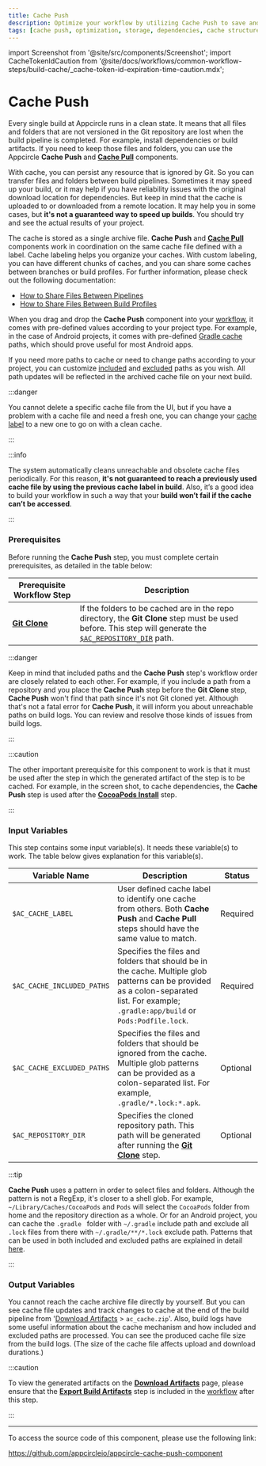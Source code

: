 ```yaml
---
title: Cache Push 
description: Optimize your workflow by utilizing Cache Push to save and streamline data access, improving speed and reliability in your projects.
tags: [cache push, optimization, storage, dependencies, cache structure]
---
```


import Screenshot from '@site/src/components/Screenshot';
import CacheTokenIdCaution from '@site/docs/workflows/common-workflow-steps/build-cache/\_cache-token-id-expiration-time-caution.mdx';

# Cache Push

Every single build at Appcircle runs in a clean state. It means that all files and folders that are not versioned in the Git repository are lost when the build pipeline is completed. For example, install dependencies or build artifacts. If you need to keep those files and folders, you can use the Appcircle **Cache Push** and [**Cache Pull**](/workflows/common-workflow-steps/build-cache/cache-pull) components.

With cache, you can persist any resource that is ignored by Git. So you can transfer files and folders between build pipelines. Sometimes it may speed up your build, or it may help if you have reliability issues with the original download location for dependencies. But keep in mind that the cache is uploaded to or downloaded from a remote location. It may help you in some cases, but **it's not a guaranteed way to speed up builds**. You should try and see the actual results of your project.

The cache is stored as a single archive file. **Cache Push** and [**Cache Pull**](/workflows/common-workflow-steps/build-cache/cache-pull) components work in coordination on the same cache file defined with a label. Cache labeling helps you organize your caches. With custom labeling, you can have different chunks of caches, and you can share some caches between branches or build profiles. For further information, please check out the following documentation:
- [How to Share Files Between Pipelines](/workflows/common-workflow-steps/build-cache/how-to-share-file-between-pipelines)
- [How to Share Files Between Build Profiles](/workflows/common-workflow-steps/build-cache/how-to-share-file-between-build-profiles)

When you drag and drop the **Cache Push** component into your [workflow](/workflows), it comes with pre-defined values according to your project type. For example, in the case of Android projects, it comes with pre-defined [Gradle cache](https://docs.gradle.org/current/userguide/build_cache.html) paths, which should prove useful for most Android apps.

<CacheTokenIdCaution />

If you need more paths to cache or need to change paths according to your project, you can customize [included](#input-variables) and [excluded](#input-variables) paths as you wish. All path updates will be reflected in the archived cache file on your next build.

:::danger

You cannot delete a specific cache file from the UI, but if you have a problem with a cache file and need a fresh one, you can change your [cache label](#input-variables) to a new one to go on with a clean cache.

:::

:::info

The system automatically cleans unreachable and obsolete cache files periodically. For this reason, **it's not guaranteed to reach a previously used cache file by using the previous cache label in build**. Also, it’s a good idea to build your workflow in such a way that your **build won’t fail if the cache can’t be accessed**.

:::

### Prerequisites

Before running the **Cache Push** step, you must complete certain prerequisites, as detailed in the table below:

| Prerequisite Workflow Step                      | Description                                     |
|-------------------------------------------------|-------------------------------------------------|
| [**Git Clone**](/workflows/common-workflow-steps/git-clone) | If the folders to be cached are in the repo directory, the **Git Clone** step must be used before. This step will generate the [`$AC_REPOSITORY_DIR`](#input-variables) path. |

:::danger

Keep in mind that included paths and the **Cache Push** step's workflow order are closely related to each other. For example, if you include a path from a repository and you place the **Cache Push** step before the **Git Clone** step, **Cache Push** won't find that path since it's not Git cloned yet. Although that's not a fatal error for **Cache Push**, it will inform you about unreachable paths on build logs. You can review and resolve those kinds of issues from build logs.

:::

:::caution

The other important prerequisite for this component to work is that it must be used after the step in which the generated artifact of the step is to be cached. For example, in the screen shot, to cache dependencies, the **Cache Push** step is used after the [**CocoaPods Install**](/workflows/ios-specific-workflow-steps/cocoapods-install) step.

<Screenshot url='https://cdn.appcircle.io/docs/assets/BE2911-pushOrder.png' />

:::


### Input Variables

This step contains some input variable(s). It needs these variable(s) to work. The table below gives explanation for this variable(s).

<Screenshot url='https://cdn.appcircle.io/docs/assets/BE2911-pushInput.png' />

| Variable Name              | Description                                    | Status |
|----------------------------|------------------------------------------------|--------|
| `$AC_CACHE_LABEL`          | User defined cache label to identify one cache from others. Both **Cache Push** and **Cache Pull** steps should have the same value to match. | Required |
| `$AC_CACHE_INCLUDED_PATHS` | Specifies the files and folders that should be in the cache. Multiple glob patterns can be provided as a colon-separated list. For example; `.gradle:app/build` or `Pods:Podfile.lock`. | Required |
| `$AC_CACHE_EXCLUDED_PATHS` | Specifies the files and folders that should be ignored from the cache. Multiple glob patterns can be provided as a colon-separated list. For example, `.gradle/*.lock:*.apk`. | Optional |
| `$AC_REPOSITORY_DIR`       | Specifies the cloned repository path. This path will be generated after running the [**Git Clone**](/workflows/common-workflow-steps/git-clone) step. | Optional |

:::tip

**Cache Push** uses a pattern in order to select files and folders. Although the pattern is not a RegExp, it's closer to a shell glob. For example, `~/Library/Caches/CocoaPods` and `Pods` will select the `CocoaPods` folder from home and the repository direction as a whole. Or for an Android project, you can cache the `.gradle ` folder with `~/.gradle` include path and exclude all `.lock` files from there with `~/.gradle/**/*.lock` exclude path. Patterns that can be used in both included and excluded paths are explained in detail [here](https://github.com/appcircleio/appcircle-cache-push-component#included--excluded-paths).

:::

### Output Variables

You cannot reach the cache archive file directly by yourself. But you can see cache file updates and track changes to cache at the end of the build pipeline from '[Download Artifacts](/workflows/common-workflow-steps/export-build-artifacts#download-exported-artifacts) > `ac_cache.zip`'. Also, build logs have some useful information about the cache mechanism and how included and excluded paths are processed. You can see the produced cache file size from the build logs. (The size of the cache file affects upload and download durations.)

:::caution

To view the generated artifacts on the [**Download Artifacts**](/workflows/common-workflow-steps/export-build-artifacts#download-exported-artifacts) page, please ensure that the [**Export Build Artifacts**](/workflows/common-workflow-steps/export-build-artifacts) step is included in the [workflow](/workflows) after this step.

:::

---

To access the source code of this component, please use the following link:

https://github.com/appcircleio/appcircle-cache-push-component